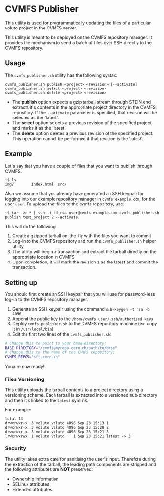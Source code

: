 # CVMFS Publisher

This utility is used for programmatically updating the files of a particular voluto project in the CVMFS server.

This utility is meant to be deployed on the CVMFS repository manager. It provides the mechanism to send a batch of files over SSH directly to the CVMFS repository.

## Usage

The `cvmfs_publisher.sh` utility has the following syntax:

```
cvmfs_publisher.sh publish <project> <revision> [--activate]
cvmfs_publisher.sh select <project> <revision>
cvmfs_publisher.sh delete <project> <revision>
```

* The __publish__ option expects a gzip tarball stream through STDIN end extracts it's contents in the appropriate project directory in the CVMFS repository. If the `--activate` parameter is specified, that revision will be selected as the 'latest'.
* The __select__ option selects a previous revision of the specified project and marks it as the 'latest'.
* The __delete__ option deletes a previous revision of the specified project. This operation cannot be performed if that revision is the 'latest'.

## Example

Let's say that you have a couple of files that you want to publish through CVMFS.

```shell
~$ ls 
img/        index.html  src/
```

Also we assume that you already have generated an SSH keypair for logging into our example repository manager in `cvmfs.example.com`, for the user `user`. To upload that files to the cvmfs repository, use:

```shell
~$ tar -zc * | ssh -i id_rsa user@cvmfs.example.com cvmfs_publisher.sh publish test_project 2 --activate
```

This will do the following:

1. Create a gzipped tarball on-the-fly with the files you want to commit
2. Log-in to the CVMFS repository and run the `cvmfs_publisher.sh` helper utility
3. The utility will begin a transaction and extract the tarball directly on the appropriate location in CVMFS
4. Upon completion, it will mark the revision `2` as the latest and commit the transaction.

## Setting up 

You should first create an SSH keypair that you will use for password-less log-in to the CVMFS repository manager.

1. Generate an SSH keypair using the command `ssh-keygen -t rsa -b 4096`
2. Append the public key to the `/home/cvmfs_user/.ssh/authorized_keys`
3. Deploy `cvmfs_publisher.sh` to the CVMFS repository machine (ex. copy it in `/usr/local/bin`)
4. Edit the first two lines of the `cvmfs_publisher.sh`:

```bash
# Change this to point to your base directory:
BASE_DIRECTORY="/cvmfs/myrepo.cern.ch/path/to/base"
# Change this to the name of the CVMFS repository:
CVMFS_REPOS="sft.cern.ch"
```

Youa re now ready!

### Files Versioning

This utility uploads the tarball contents to a project directory using a versioning scheme. Each tarball is extracted into a versioned sub-directory and then it's linked to the `latest` symlink.

For example:

```
total 14
drwxrwxr-x. 3 voluto voluto 4096 Sep 23 15:13 1
drwxrwxr-x. 3 voluto voluto 4096 Sep 23 15:20 2
drwxrwxr-x. 3 voluto voluto 4096 Sep 23 15:21 3
lrwxrwxrwx. 1 voluto voluto    1 Sep 23 15:21 latest -> 3
```

### Security

The utility takes extra care for sanitising the user's input. Therefore during the extraction of the tarball, the leading path components are stripped and the following attributes are **NOT** preserved:

* Ownership information
* SELinux attributes
* Extended attributes

